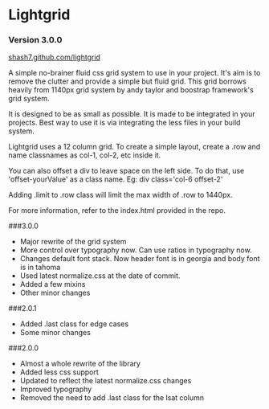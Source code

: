 # Lightgrid

### Version 3.0.0

[shash7.github.com/lightgrid](http://shash7.github.com/lightgrid)


A simple no-brainer fluid css grid system to use in your project.
It's aim is to remove the clutter and provide a simple but fluid grid.
This grid borrows heavily from 1140px grid system by andy taylor and boostrap framework's grid system.

It is designed to be as small as possible. It is made to be integrated in your projects.
Best way to use it is via integrating the less files in your build system.

Lightgrid uses a 12 column grid. To create a simple layout, create a .row and name classnames as col-1, col-2, etc inside it.

You can also offset a div to leave space on the left side. To do that, use 'offset-yourValue' as a class name.
Eg: div class='col-6 offset-2'

Adding .limit to .row class will limit the max width of .row to 1440px.

For more information, refer to the index.html provided in the repo.

###3.0.0
- Major rewrite of the grid system
- More control over typography now. Can use ratios in typography now.
- Changes default font stack. Now header font is in georgia and body font is in tahoma
- Used latest normalize.css at the date of commit.
- Added a few mixins
- Other minor changes

###2.0.1
- Added .last class for edge cases
- Some minor changes

###2.0.0
- Almost a whole rewrite of the library
- Added less css support
- Updated to reflect the latest normalize.css changes
- Improved typography
- Removed the need to add .last class for the lsat column
